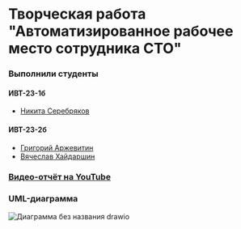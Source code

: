 # Творческая работа "Автоматизированное рабочее место сотрудника СТО"

### Выполнили студенты 
#### ИВТ-23-1б
- [Никита Серебряков](https://github.com/MonBeauChagrin)
#### ИВТ-23-2б
- [Григорий Аржевитин](https://github.com/wnkbll)
- [Вячеслав Хайдаршин](https://github.com/appllepie)


### [Видео-отчёт на YouTube](https://youtu.be/fsV0ysdqKkA)

### UML-диаграмма
![Диаграмма без названия drawio](https://github.com/wnkbll/ARM/assets/148702947/53e6ae0c-bf4a-41ac-b7c3-80f32e5b0b34)
